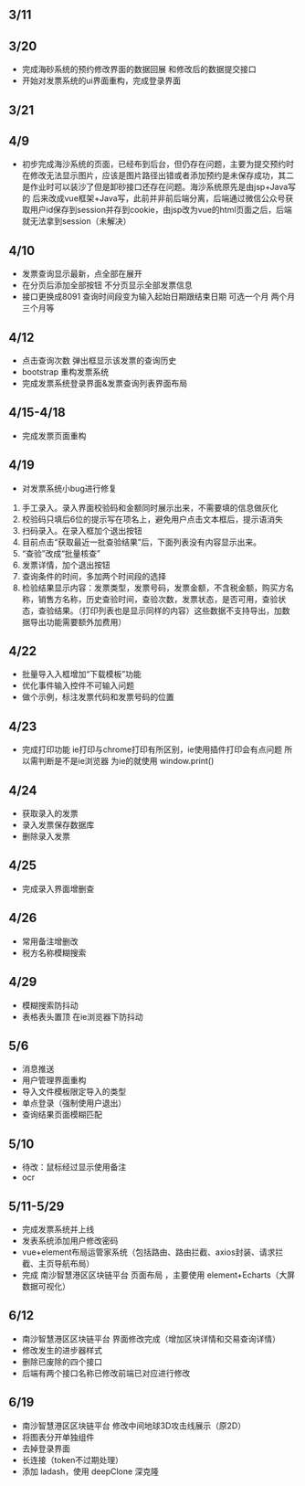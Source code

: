 ## 3/11
## 3/20
+ 完成海砂系统的预约修改界面的数据回展 和修改后的数据提交接口
+ 开始对发票系统的ui界面重构，完成登录界面
## 3/21

## 4/9
+ 初步完成海沙系统的页面，已经布到后台，但仍存在问题，主要为提交预约时在修改无法显示图片，应该是图片路径出错或者添加预约是未保存成功，其二是作业时可以装沙了但是卸砂接口还存在问题。海沙系统原先是由jsp+Java写的  后来改成vue框架+Java写，此前并非前后端分离，后端通过微信公众号获取用户id保存到session并存到cookie，由jsp改为vue的html页面之后，后端就无法拿到session（未解决）

## 4/10
+ 发票查询显示最新，点全部在展开
+ 在分页后添加全部按钮  不分页显示全部发票信息
+ 接口更换成8091 查询时间段变为输入起始日期跟结束日期  可选一个月 两个月 三个月等

## 4/12
+ 点击查询次数 弹出框显示该发票的查询历史
+ bootstrap 重构发票系统
+ 完成发票系统登录界面&发票查询列表界面布局

## 4/15-4/18
+ 完成发票页面重构
## 4/19
+ 对发票系统小bug进行修复
1. 手工录入。录入界面校验码和金额同时展示出来，不需要填的信息做灰化
2. 校验码只填后6位的提示写在项名上，避免用户点击文本框后，提示语消失
3. 扫码录入。在录入框加个退出按钮
4. 目前点击“获取最近一批查验结果”后，下面列表没有内容显示出来。
5. “查验”改成“批量核查”
6. 发票详情，加个退出按钮
7. 查询条件的时间，多加两个时间段的选择
8.	检验结果显示内容：发票类型，发票号码，发票金额，不含税金额，购买方名称，销售方名称，历史查验时间，查验次数，发票状态，是否可用，查验状态，查验结果。（打印列表也是显示同样的内容）这些数据不支持导出，加数据导出功能需要额外加费用）

## 4/22
+ 批量导入入框增加“下载模板”功能
+ 优化事件输入控件不可输入问题
+ 做个示例，标注发票代码和发票号码的位置

## 4/23
+ 完成打印功能 ie打印与chrome打印有所区别，ie使用插件打印会有点问题  所以需判断是不是ie浏览器 为ie的就使用 window.print()

## 4/24 
+ 获取录入的发票
+ 录入发票保存数据库
+ 删除录入发票

## 4/25
+ 完成录入界面增删查

## 4/26
+ 常用备注增删改
+ 税方名称模糊搜索

## 4/29
+ 模糊搜索防抖动
+ 表格表头置顶 在ie浏览器下防抖动

## 5/6
+ 消息推送
+ 用户管理界面重构
+ 导入文件模板限定导入的类型
+ 单点登录（强制使用户退出）
+ 查询结果页面模糊匹配

## 5/10
+ 待改：鼠标经过显示使用备注
+ ocr

## 5/11-5/29
+ 完成发票系统并上线
+ 发表系统添加用户修改密码
+ vue+element布局运管家系统（包括路由、路由拦截、axios封装、请求拦截、主页导航布局）
+ 完成 南沙智慧港区区块链平台 页面布局 ，主要使用 element+Echarts（大屏数据可视化）

## 6/12
+ 南沙智慧港区区块链平台 界面修改完成（增加区块详情和交易查询详情）
+ 修改发生的进步器样式
+ 删除已废除的四个接口
+ 后端有两个接口名称已修改前端已对应进行修改

## 6/19
+ 南沙智慧港区区块链平台 修改中间地球3D攻击线展示（原2D）
+ 将图表分开单独组件
+ 去掉登录界面
+ 长连接（token不过期处理）
+ 添加 ladash，使用 deepClone 深克隆